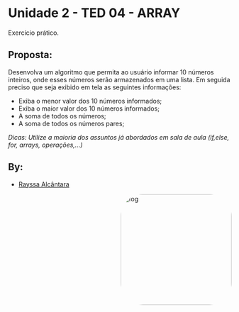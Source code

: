 # Unidade 2 - TED 04 - ARRAY
Exercício prático.

## Proposta:

Desenvolva um algoritmo que permita ao usuário informar 10 números inteiros, onde esses números serão armazenados em uma lista. Em seguida preciso que seja exibido em tela as seguintes informações:
- Exiba o menor valor dos 10 números informados;
- Exiba o maior valor dos 10 números informados;
- A soma de todos os números;
- A soma de todos os números pares;

*Dicas: Utilize a maioria dos assuntos já abordados em sala de aula (if,else, for, arrays, operações,...)*




## By:
* [Rayssa Alcântara](https://github.com/rayssawho)


<img align="right" alt="fog" height="250" style="border-radius:50px;" src="https://media1.giphy.com/media/5ndklThG9vUUdTmgMn/giphy.gif?cid=790b7611d88e6e6991387213075cc36e35e1e585e50d7299&rid=giphy.gif&ct=s">




